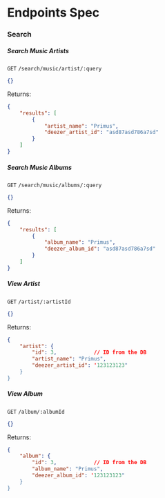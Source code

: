 # Endpoints Spec

### Search

##### Search Music Artists
`GET` `/search/music/artist/:query`
```json
{}
```
Returns:
```json
{
    "results": [
        {
            "artist_name": "Primus",
            "deezer_artist_id": "asd87asd786a7sd"
        }
    ]
}
```

##### Search Music Albums
`GET` `/search/music/albums/:query`
```json
{}
```
Returns:
```json
{
    "results": [
        {
            "album_name": "Primus",
            "deezer_album_id": "asd87asd786a7sd"
        }
    ]
}
```



##### View Artist
`GET` `/artist/:artistId`
```json
{}
```
Returns:
```json
{
    "artist": {
        "id": 3,            // ID from the DB
        "artist_name": "Primus",
        "deezer_artist_id": '123123123"
    }
}
```


##### View Album
`GET` `/album/:albumId`
```json
{}
```
Returns:
```json
{
    "album": {
        "id": 3,            // ID from the DB
        "album_name": "Primus",
        "deezer_album_id": '123123123"
    }
}
```